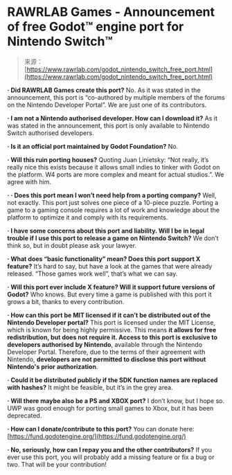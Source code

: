 <!--yml
category: 未分类
date: 2024-05-27 15:03:29
-->

# RAWRLAB Games - Announcement of free Godot™ engine port for Nintendo Switch™

> 来源：[https://www.rawrlab.com/godot_nintendo_switch_free_port.html](https://www.rawrlab.com/godot_nintendo_switch_free_port.html)

**· Did RAWRLAB Games create this port?**
No. As it was stated in the announcement, this port is “co-authored by multiple members of the forums on the Nintendo Developer Portal”. We are just one of its contributors.

**· I am not a Nintendo authorised developer. How can I download it?**
As it was stated in the announcement, this port is only available to Nintendo Switch authorised developers.

**· Is it an official port maintained by Godot Foundation?**
No.

**· Will this ruin porting houses?**
Quoting Juan Linietsky: “Not really, it’s really nice this exists because it allows small indies to tinker with Godot on the platform. W4 ports are more complex and meant for actual studios.”. We agree with him.

**· · Does this port mean I won’t need help from a porting company?**
Well, not exactly. This port just solves one piece of a 10-piece puzzle. Porting a game to a gaming console requires a lot of work and knowledge about the platform to optimize it and comply with its requirements.

**· I have some concerns about this port and liability. Will I be in legal trouble if I use this port to release a game on Nintendo Switch?**
We don’t think so, but in doubt please ask your lawyer.

**· What does “basic functionality” mean? Does this port support X feature?**
It’s hard to say, but have a look at the games that were already released. “Those games work well”, that’s what we can say.

**· Will this port ever include X feature? Will it support future versions of Godot?**
Who knows. But every time a game is published with this port it grows a bit, thanks to every contribution.

**· How can this port be MIT licensed if it can’t be distributed out of the Nintendo Developer portal?** This port is licensed under the MIT License, which is known for being highly permissive. This means **it allows for free redistribution, but does not require it. Access to this port is exclusive to developers authorised by Nintendo**, available through the Nintendo Developer Portal. Therefore, due to the terms of their agreement with Nintendo, **developers are not permitted to disclose this port without Nintendo's prior authorization**.

**· Could it be distributed publicly if the SDK function names are replaced with hashes?**
It might be feasible, but it’s in the grey area.

**· Will there maybe also be a PS and XBOX port?**
I don’t know, but I hope so. UWP was good enough for porting small games to Xbox, but it has been deprecated.

**· How can I donate/contribute to this port?**
You can donate here: [https://fund.godotengine.org/](https://fund.godotengine.org/)

**· No, seriously, how can I repay you and the other contributors?**
If you ever use this port, you will probably add a missing feature or fix a bug or two. That will be your contribution!
